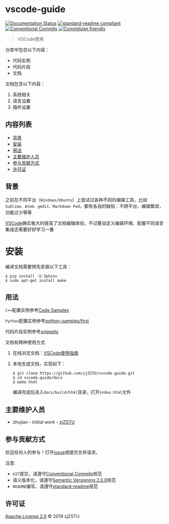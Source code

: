 # vscode-guide

[![Documentation Status](https://readthedocs.org/projects/vscode-guide/badge/?version=latest)](https://vscode-guide.readthedocs.io/zh_CN/latest/?badge=latest) [![standard-readme compliant](https://img.shields.io/badge/standard--readme-OK-green.svg?style=flat-square)](https://github.com/RichardLitt/standard-readme) [![Conventional Commits](https://img.shields.io/badge/Conventional%20Commits-1.0.0-yellow.svg)](https://conventionalcommits.org) [![Commitizen friendly](https://img.shields.io/badge/commitizen-friendly-brightgreen.svg)](http://commitizen.github.io/cz-cli/)

> VSCode使用

仓库中包含以下内容：

* 代码实例
* 代码片段
* 文档

文档包含以下内容：

1. 系统相关
2. 语言设置
3. 插件设置

## 内容列表

- [背景](#背景)
- [安装](#安装)
- [用法](#用法)
- [主要维护人员](#主要维护人员)
- [参与贡献方式](#参与贡献方式)
- [许可证](#许可证)

## 背景

之前在不同平台（`Windows/Ubuntu`）上尝试过各种不同的编辑工具，比如`Sublime、Atom、gedit、Markdown Pad`，都有各自的缺陷：不跨平台，编辑繁琐，功能过少等等

[VSCode](https://code.visualstudio.com/)确实极大的提高了文档编辑体验，不过要自定义编辑环境、配置不同语言集成还需要好好学习一番

# 安装

编译文档需要预先安装以下工具：

```
$ pip install -U Sphinx
$ sudo apt-get install make
```

## 用法

`C++`配置实例参考[Code Samples](https://github.com/zjZSTU/vscode-guide/tree/master/Code%20Samples)

`Python`配置实例参考[python-samples/first](https://github.com/zjZSTU/vscode-guide/tree/master/python-samples/first)

代码片段实例参考[snippets](https://github.com/zjZSTU/vscode-guide/tree/master/snippets)

文档有两种使用方式

1. 在线浏览文档：[VSCode使用指南](https://vscode-guide.readthedocs.io/zh_CN/latest/?badge=latest)

2. 本地生成文档，实现如下：

    ```
    $ git clone https://github.com/zjZSTU/vscode-guide.git
    $ cd vscode-guide/docs
    $ make html
    ```
    编译完成后进入`docs/build/html`目录，打开`index.html`文件

## 主要维护人员

* zhujian - *Initial work* - [zjZSTU](https://github.com/zjZSTU)

## 参与贡献方式

欢迎任何人的参与！打开[issue](https://github.com/zjZSTU/vscode-guide/issues)或提交合并请求。

注意:

* `GIT`提交，请遵守[Conventional Commits](https://www.conventionalcommits.org/en/v1.0.0-beta.4/)规范
* 语义版本化，请遵守[Semantic Versioning 2.0.0](https://semver.org)规范
* `README`编写，请遵守[standard-readme](https://github.com/RichardLitt/standard-readme)规范

## 许可证

[Apache License 2.0](LICENSE) © 2019 zjZSTU
